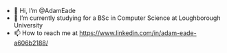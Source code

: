 - 👋 Hi, I’m @AdamEade
- 🌱 I’m currently studying for a BSc in Computer Science at Loughborough University
- 📫 How to reach me at https://www.linkedin.com/in/adam-eade-a606b2188/

<!---
AdamEade/AdamEade is a ✨ special ✨ repository because its `README.md` (this file) appears on your GitHub profile.
You can click the Preview link to take a look at your changes.
--->
